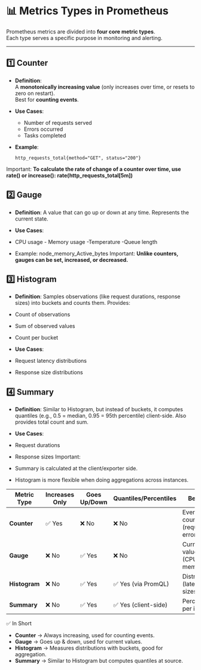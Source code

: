 # 📊 Metrics Types in Prometheus

Prometheus metrics are divided into **four core metric types**.  
Each type serves a specific purpose in monitoring and alerting.

---

## 1️⃣ Counter

- **Definition**:  
  A **monotonically increasing value** (only increases over time, or resets to zero on restart).  
  Best for **counting events**.

- **Use Cases**:
  - Number of requests served
  - Errors occurred
  - Tasks completed

- **Example**:
  ```promql
  http_requests_total{method="GET", status="200"}
Important: **To calculate the rate of change of a counter over time, use rate() or increase():  rate(http_requests_total[5m])**

## 2️⃣ Gauge

- **Definition**: 
A value that can go up or down at any time. Represents the current state.

- **Use Cases**:
- CPU usage  - Memory usage  -Temperature   -Queue length
- Example: node_memory_Active_bytes
Important: **Unlike counters, gauges can be set, increased, or decreased.**

## 3️⃣ Histogram

- **Definition**: 
Samples observations (like request durations, response sizes) into buckets and counts them.
Provides:
- Count of observations
- Sum of observed values
- Count per bucket

- **Use Cases**:
- Request latency distributions
- Response size distributions

## 4️⃣ Summary

- **Definition**: 
Similar to Histogram, but instead of buckets, it computes quantiles (e.g., 0.5 = median, 0.95 = 95th percentile) client-side.
Also provides total count and sum.

- **Use Cases**:
- Request durations
- Response sizes
Important:
- Summary is calculated at the client/exporter side.
- Histogram is more flexible when doing aggregations across instances.

| Metric Type   | Increases Only | Goes Up/Down | Quantiles/Percentiles | Best For                        |
| ------------- | -------------- | ------------ | --------------------- | ------------------------------- |
| **Counter**   | ✅ Yes          | ❌ No         | ❌ No                  | Event counts (requests, errors) |
| **Gauge**     | ❌ No           | ✅ Yes        | ❌ No                  | Current values (CPU, memory)    |
| **Histogram** | ❌ No           | ✅ Yes        | ✅ Yes (via PromQL)    | Distributions (latency, sizes)  |
| **Summary**   | ❌ No           | ✅ Yes        | ✅ Yes (client-side)   | Percentiles per instance        |

✅ In Short
- **Counter** → Always increasing, used for counting events.
- **Gauge** → Goes up & down, used for current values.
- **Histogram** → Measures distributions with buckets, good for aggregation.
- **Summary** → Similar to Histogram but computes quantiles at source.
